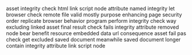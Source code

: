 asset integrity check html link script node attribute named integrity let browser check remote file valid mostly purpose enhancing page security order replicate browser behavior program perform integrity check way excluding linked asset final result check fails integrity attribute removed node bear benefit resource embedded data url consequence asset fail pas check get excluded saved document meanwhile saved document longer contain integrity attribute link script node